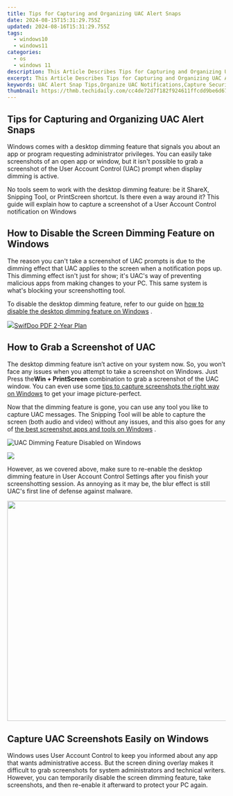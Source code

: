 ```yaml
---
title: Tips for Capturing and Organizing UAC Alert Snaps
date: 2024-08-15T15:31:29.755Z
updated: 2024-08-16T15:31:29.755Z
tags:
  - windows10
  - windows11
categories:
  - os
  - windows 11
description: This Article Describes Tips for Capturing and Organizing UAC Alert Snaps
excerpt: This Article Describes Tips for Capturing and Organizing UAC Alert Snaps
keywords: UAC Alert Snap Tips,Organize UAC Notifications,Capture Security Alerts,Manage UAC Warnings,Storing UAC Alert Images,UAC Warning Management,Secure Access Notification Photos
thumbnail: https://thmb.techidaily.com/cc4de72d7f182f924611ffcdd9be6d67698446b35913acbf3e4fc8c5af445646.jpg
---
```


## Tips for Capturing and Organizing UAC Alert Snaps

 Windows comes with a desktop dimming feature that signals you about an app or program requesting administrator privileges. You can easily take screenshots of an open app or window, but it isn't possible to grab a screenshot of the User Account Control (UAC) prompt when display dimming is active.

 No tools seem to work with the desktop dimming feature: be it ShareX, Snipping Tool, or PrintScreen shortcut. Is there even a way around it? This guide will explain how to capture a screenshot of a User Account Control notification on Windows

## How to Disable the Screen Dimming Feature on Windows

 The reason you can't take a screenshot of UAC prompts is due to the dimming effect that UAC applies to the screen when a notification pops up. This dimming effect isn't just for show; it's UAC's way of preventing malicious apps from making changes to your PC. This same system is what's blocking your screenshotting tool.

 To disable the desktop dimming feature, refer to our guide on [how to disable the desktop dimming feature on Windows](https://www.makeuseof.com/windows-disable-dimmed-secure-desktop/) .

<!-- affiliate ads begin -->
<a href="https://purchase.swifdoo.com/order/checkout.php?PRODS=40002580&QTY=1&AFFILIATE=108875&CART=1"><img src="https://secure.avangate.com/images/merchant/8b932759a5a04ddb34bf79e3f9072e4b/products/3_Product%20box%20white-1024x1024.png" border="0">SwifDoo PDF 2-Year Plan</a>
<!-- affiliate ads end -->
## How to Grab a Screenshot of UAC

 The desktop dimming feature isn’t active on your system now. So, you won’t face any issues when you attempt to take a screenshot on Windows. Just Press the**Win + PrintScreen** combination to grab a screenshot of the UAC window. You can even use some [tips to capture screenshots the right way on Windows](https://www.makeuseof.com/windows-screenshot-guide/) to get your image picture-perfect.

 Now that the dimming feature is gone, you can use any tool you like to capture UAC messages. The Snipping Tool will be able to capture the screen (both audio and video) without any issues, and this also goes for any of [the best screenshot apps and tools on Windows](https://www.makeuseof.com/tag/best-screenshot-tools-windows/) .

![UAC Dimming Feature Disabled on Windows](https://static1.makeuseofimages.com/wordpress/wp-content/uploads/2023/04/uac-dimming-feature-disabled-on-windows.jpg)
<!-- affiliate ads begin -->
<a href="https://store.movavi.com/affiliate.php?ACCOUNT=MOVAVI&AFFILIATE=108875&PATH=https%3A%2F%2Fwww.movavi.com%3FAFFILIATE%3D108875%26RESOURCE%3DMovavi%2BScreen%2BRecorder%2Bbox"><img src="https://mcusercontent.com/0885a03ded3d480dca9287f12/images/f026b149-fc7c-fd54-5f3e-1460bbb19b6b.jpg" border="0"></a>
<!-- affiliate ads end -->

 However, as we covered above, make sure to re-enable the desktop dimming feature in User Account Control Settings after you finish your screenshotting session. As annoying as it may be, the blur effect is still UAC's first line of defense against malware.

<!-- affiliate ads begin -->
<a href="https://coinrule.sjv.io/c/5597632/1958379/18409" target="_top" id="1958379"><img src="//a.impactradius-go.com/display-ad/18409-1958379" border="0" alt="" width="856" height="508"/></a><img height="0" width="0" src="https://imp.pxf.io/i/5597632/1958379/18409" style="position:absolute;visibility:hidden;" border="0" />
<!-- affiliate ads end -->
## Capture UAC Screenshots Easily on Windows

 Windows uses User Account Control to keep you informed about any app that wants administrative access. But the screen dining overlay makes it difficult to grab screenshots for system administrators and technical writers. However, you can temporarily disable the screen dimming feature, take screenshots, and then re-enable it afterward to protect your PC again.


<ins class="adsbygoogle"
     style="display:block"
     data-ad-format="autorelaxed"
     data-ad-client="ca-pub-7571918770474297"
     data-ad-slot="1223367746"></ins>



<ins class="adsbygoogle"
     style="display:block"
     data-ad-client="ca-pub-7571918770474297"
     data-ad-slot="8358498916"
     data-ad-format="auto"
     data-full-width-responsive="true"></ins>






